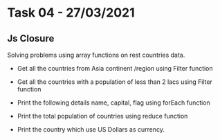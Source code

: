 # Task 04 - 27/03/2021
## Js Closure

Solving problems using array functions on rest countries data. 

- Get all the countries from Asia continent /region using Filter function

 - Get all the countries with a population of less than 2 lacs using Filter function

 - Print the following details name, capital, flag using forEach function 

- Print the total population of countries using reduce function 

- Print the country which use US Dollars as currency.
